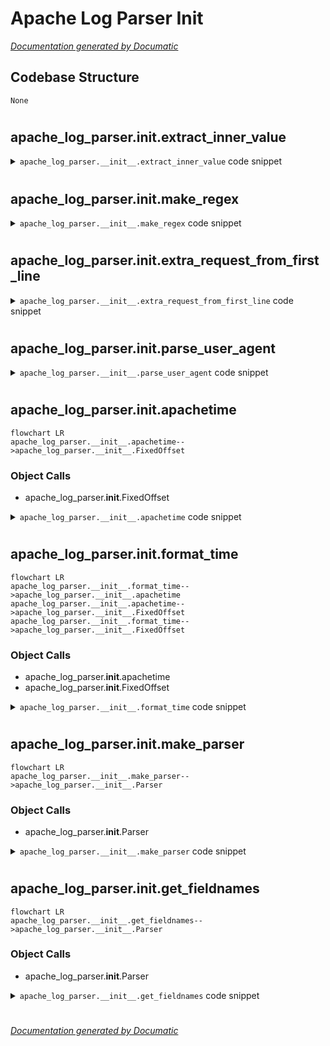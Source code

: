 # Apache Log Parser Init

[_Documentation generated by Documatic_](https://www.documatic.com)

<!---Documatic-section-Codebase Structure-start--->
## Codebase Structure

<!---Documatic-block-system_architecture-start--->
```mermaid
None
```
<!---Documatic-block-system_architecture-end--->

# #
<!---Documatic-section-Codebase Structure-end--->

<!---Documatic-section-apache_log_parser.__init__.extract_inner_value-start--->
## apache_log_parser.__init__.extract_inner_value

<!---Documatic-section-extract_inner_value-start--->
<!---Documatic-block-apache_log_parser.__init__.extract_inner_value-start--->
<details>
	<summary><code>apache_log_parser.__init__.extract_inner_value</code> code snippet</summary>

```python
def extract_inner_value(output_prefix, input_suffix):
    regex = re.compile('^%\\{([^\\}]+?)\\}' + input_suffix + '$')

    def matcher(matched_string):
        match = regex.match(matched_string)
        inner_value = match.groups()[0]
        inner_value = inner_value.strip().lower().replace('-', '_')
        return output_prefix + inner_value
    return matcher
```
</details>
<!---Documatic-block-apache_log_parser.__init__.extract_inner_value-end--->
<!---Documatic-section-extract_inner_value-end--->

# #
<!---Documatic-section-apache_log_parser.__init__.extract_inner_value-end--->

<!---Documatic-section-apache_log_parser.__init__.make_regex-start--->
## apache_log_parser.__init__.make_regex

<!---Documatic-section-make_regex-start--->
<!---Documatic-block-apache_log_parser.__init__.make_regex-start--->
<details>
	<summary><code>apache_log_parser.__init__.make_regex</code> code snippet</summary>

```python
def make_regex(format_template):
    (percent, rest) = (format_template[0], format_template[1:])
    return percent + '[<>]?' + rest
```
</details>
<!---Documatic-block-apache_log_parser.__init__.make_regex-end--->
<!---Documatic-section-make_regex-end--->

# #
<!---Documatic-section-apache_log_parser.__init__.make_regex-end--->

<!---Documatic-section-apache_log_parser.__init__.extra_request_from_first_line-start--->
## apache_log_parser.__init__.extra_request_from_first_line

<!---Documatic-section-extra_request_from_first_line-start--->
<!---Documatic-block-apache_log_parser.__init__.extra_request_from_first_line-start--->
<details>
	<summary><code>apache_log_parser.__init__.extra_request_from_first_line</code> code snippet</summary>

```python
def extra_request_from_first_line(matched_strings):
    first_line = matched_strings['request_first_line']
    match = re.match('^(?P<method>GET|HEAD|POST|OPTIONS|PUT|CONNECT|PATCH|PROPFIND|DELETE)\\s?(?P<url>.{,10000}?)(\\s+HTTP/(?P<http_ver>1.[01]))?$', first_line)
    if match is None:
        results = {'request_first_line': first_line, 'request_method': '', 'request_url': '', 'request_http_ver': ''}
    else:
        results = {'request_first_line': first_line, 'request_method': match.groupdict()['method'], 'request_url': match.groupdict()['url'], 'request_http_ver': match.groupdict()['http_ver']}
    return results
```
</details>
<!---Documatic-block-apache_log_parser.__init__.extra_request_from_first_line-end--->
<!---Documatic-section-extra_request_from_first_line-end--->

# #
<!---Documatic-section-apache_log_parser.__init__.extra_request_from_first_line-end--->

<!---Documatic-section-apache_log_parser.__init__.parse_user_agent-start--->
## apache_log_parser.__init__.parse_user_agent

<!---Documatic-section-parse_user_agent-start--->
<!---Documatic-block-apache_log_parser.__init__.parse_user_agent-start--->
<details>
	<summary><code>apache_log_parser.__init__.parse_user_agent</code> code snippet</summary>

```python
def parse_user_agent(matched_strings):
    ua = matched_strings['request_header_user_agent']
    parsed_ua = user_agents.parse(ua)
    matched_strings.update({'request_header_user_agent__browser__family': parsed_ua.browser.family, 'request_header_user_agent__browser__version_string': parsed_ua.browser.version_string, 'request_header_user_agent__os__family': parsed_ua.os.family, 'request_header_user_agent__os__version_string': parsed_ua.os.version_string, 'request_header_user_agent__is_mobile': parsed_ua.is_mobile})
    return matched_strings
```
</details>
<!---Documatic-block-apache_log_parser.__init__.parse_user_agent-end--->
<!---Documatic-section-parse_user_agent-end--->

# #
<!---Documatic-section-apache_log_parser.__init__.parse_user_agent-end--->

<!---Documatic-section-apache_log_parser.__init__.apachetime-start--->
## apache_log_parser.__init__.apachetime

<!---Documatic-section-apachetime-start--->
```mermaid
flowchart LR
apache_log_parser.__init__.apachetime-->apache_log_parser.__init__.FixedOffset
```

### Object Calls

* apache_log_parser.__init__.FixedOffset

<!---Documatic-block-apache_log_parser.__init__.apachetime-start--->
<details>
	<summary><code>apache_log_parser.__init__.apachetime</code> code snippet</summary>

```python
def apachetime(s):
    month_map = {'Jan': 1, 'Feb': 2, 'Mar': 3, 'Apr': 4, 'May': 5, 'Jun': 6, 'Jul': 7, 'Aug': 8, 'Sep': 9, 'Oct': 10, 'Nov': 11, 'Dec': 12}
    s = s[1:-1]
    tz_string = s[21:26]
    tz = FixedOffset(tz_string)
    obj = datetime(year=int(s[7:11]), month=month_map[s[3:6]], day=int(s[0:2]), hour=int(s[12:14]), minute=int(s[15:17]), second=int(s[18:20]), tzinfo=tz)
    return obj
```
</details>
<!---Documatic-block-apache_log_parser.__init__.apachetime-end--->
<!---Documatic-section-apachetime-end--->

# #
<!---Documatic-section-apache_log_parser.__init__.apachetime-end--->

<!---Documatic-section-apache_log_parser.__init__.format_time-start--->
## apache_log_parser.__init__.format_time

<!---Documatic-section-format_time-start--->
```mermaid
flowchart LR
apache_log_parser.__init__.format_time-->apache_log_parser.__init__.apachetime
apache_log_parser.__init__.apachetime-->apache_log_parser.__init__.FixedOffset
apache_log_parser.__init__.format_time-->apache_log_parser.__init__.FixedOffset
```

### Object Calls

* apache_log_parser.__init__.apachetime
* apache_log_parser.__init__.FixedOffset

<!---Documatic-block-apache_log_parser.__init__.format_time-start--->
<details>
	<summary><code>apache_log_parser.__init__.format_time</code> code snippet</summary>

```python
def format_time(matched_strings):
    time_received = matched_strings['time_received']
    obj = apachetime(time_received)
    naive_obj = obj.replace(tzinfo=None)
    utc = FixedOffset('0000')
    utc_obj = obj.astimezone(utc)
    return {'time_received': time_received, 'time_received_datetimeobj': naive_obj, 'time_received_isoformat': naive_obj.isoformat(), 'time_received_tz_datetimeobj': obj, 'time_received_tz_isoformat': obj.isoformat(), 'time_received_utc_datetimeobj': utc_obj, 'time_received_utc_isoformat': utc_obj.isoformat()}
```
</details>
<!---Documatic-block-apache_log_parser.__init__.format_time-end--->
<!---Documatic-section-format_time-end--->

# #
<!---Documatic-section-apache_log_parser.__init__.format_time-end--->

<!---Documatic-section-apache_log_parser.__init__.make_parser-start--->
## apache_log_parser.__init__.make_parser

<!---Documatic-section-make_parser-start--->
```mermaid
flowchart LR
apache_log_parser.__init__.make_parser-->apache_log_parser.__init__.Parser
```

### Object Calls

* apache_log_parser.__init__.Parser

<!---Documatic-block-apache_log_parser.__init__.make_parser-start--->
<details>
	<summary><code>apache_log_parser.__init__.make_parser</code> code snippet</summary>

```python
def make_parser(format_string):
    return Parser(format_string).parse
```
</details>
<!---Documatic-block-apache_log_parser.__init__.make_parser-end--->
<!---Documatic-section-make_parser-end--->

# #
<!---Documatic-section-apache_log_parser.__init__.make_parser-end--->

<!---Documatic-section-apache_log_parser.__init__.get_fieldnames-start--->
## apache_log_parser.__init__.get_fieldnames

<!---Documatic-section-get_fieldnames-start--->
```mermaid
flowchart LR
apache_log_parser.__init__.get_fieldnames-->apache_log_parser.__init__.Parser
```

### Object Calls

* apache_log_parser.__init__.Parser

<!---Documatic-block-apache_log_parser.__init__.get_fieldnames-start--->
<details>
	<summary><code>apache_log_parser.__init__.get_fieldnames</code> code snippet</summary>

```python
def get_fieldnames(format_string):
    return Parser(format_string).names
```
</details>
<!---Documatic-block-apache_log_parser.__init__.get_fieldnames-end--->
<!---Documatic-section-get_fieldnames-end--->

# #
<!---Documatic-section-apache_log_parser.__init__.get_fieldnames-end--->

[_Documentation generated by Documatic_](https://www.documatic.com)